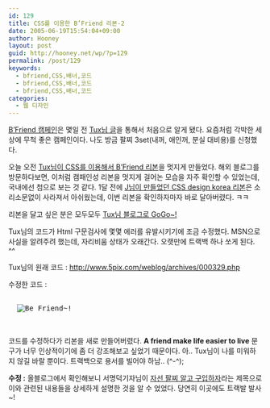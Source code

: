 ```yaml
---
id: 129
title: CSS를 이용한 B’Friend 리본-2
date: 2005-06-19T15:54:04+09:00
author: Hooney
layout: post
guid: http://hooney.net/wp/?p=129
permalink: /post/129
keywords:
  - bfriend,CSS,배너,코드
  - bfriend,CSS,배너,코드
  - bfriend,CSS,배너,코드
categories:
  - 웹 디자인
---
```

[B&#8217;Friend 캠페인](http://www.bfriend.org/)은 몇일 전 [Tux님 글](http://www.5pix.com/weblog/archives/000328.php)을 통해서 처음으로 알게 됐다. 요즘처럼 각박한 세상에 무척 좋은 캠페인이다. 나도 방금 팔찌 3set(내꺼, 애인꺼, 분실 대비용)를 신청했다.

오늘 오전 [Tux님이 CSS를 이용해서 B&#8217;Friend 리본](http://www.5pix.com/weblog/archives/000329.php)을 멋지게 만들었다. 해외 블로그를 방문하다보면, 이처럼 캠패인성 리본을 멋지게 걸어논 모습을 자주 확인할 수 있었는데, 국내에선 첨으로 보는 것 같다. 1달 전에 [J님이 만들었던 CSS design korea 리본](http://www.getografik.com/index.php/2005/05/15/76/)은 소리소문없이 사라져서 아쉬웠는데, 이번 리본을 확인하자마자 바로 달아버렸다. ㅋㅋ

리본을 달고 싶은 분은 모두모두 [Tux님 블로그로 GoGo~!](http://www.5pix.com) 

Tux님의 코드가 Html 구문검사에 몇몇 에러를 유발시키기에 조금 수정했다. MSN으로 사실을 알려주려 했는데, 자리비움 상태가 오래간다. 오랫만에 트랙백 하나 쏘게 된다. ^^

Tux님의 원래 코드 : <http://www.5pix.com/weblog/archives/000329.php>

수정한 코드 :

<pre><div>
  <img src="/files/img/banner/befriend.gif" alt="Be Friend~!" />	
  
</div>
</pre>

코드를 수정하다가 리본을 새로 만들어버렸다. **A friend make life easier to live** 문구가 너무 인상적이기에 좀 더 강조해보고 싶었기 때문이다. 아.. Tux님이 나를 미워하지 않길 바랄 뿐이다. 트랙백으로 용서를 빌어야 하남.. (^-^);

**수정 :** 올블로그에서 확인해보니 서명덕기자님이 [자선 팔찌 알고 구입하자](http://itviewpoint.com/tt/index.php?pl=505)라는 제목으로 이와 관련된 내용들을 상세하게 설명한 것을 알 수 었었다. 당연히 이곳에도 트랙발 발사~!